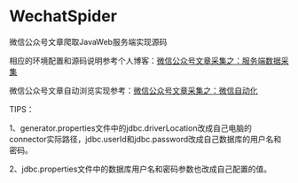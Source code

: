 # WechatSpider

微信公众号文章爬取JavaWeb服务端实现源码

相应的环境配置和源码说明参考个人博客：[微信公众号文章采集之：服务端数据采集](http://www.chenwenguan.com/wechat-spider-server/)

微信公众号文章自动浏览实现参考：[微信公众号文章采集之：微信自动化](http://www.chenwenguan.com/wechat-browse-automation/)


TIPS：

1、generator.properties文件中的jdbc.driverLocation改成自己电脑的connector实际路径，jdbc.userId和jdbc.password改成自己数据库的用户名和密码。

2、jdbc.properties文件中的数据库用户名和密码参数也改成自己配置的值。

